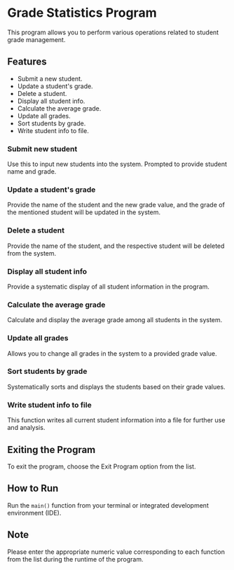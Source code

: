 # Grade Statistics Program

This program allows you to perform various operations related to student grade management.

## Features

- Submit a new student.
- Update a student's grade.
- Delete a student.
- Display all student info.
- Calculate the average grade.
- Update all grades.
- Sort students by grade.
- Write student info to file.

### Submit new student

Use this to input new students into the system. Prompted to provide student name and grade.

### Update a student's grade

Provide the name of the student and the new grade value, and the grade of the mentioned student will be updated in the system.

### Delete a student

Provide the name of the student, and the respective student will be deleted from the system.

### Display all student info

Provide a systematic display of all student information in the program.

### Calculate the average grade

Calculate and display the average grade among all students in the system.

### Update all grades

Allows you to change all grades in the system to a provided grade value.

### Sort students by grade

Systematically sorts and displays the students based on their grade values.

### Write student info to file

This function writes all current student information into a file for further use and analysis.

## Exiting the Program

To exit the program, choose the Exit Program option from the list.

## How to Run

Run the `main()` function from your terminal or integrated development environment (IDE).

## Note

Please enter the appropriate numeric value corresponding to each function from the list during the runtime of the program.
